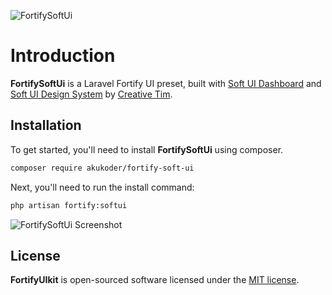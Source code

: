 ![FortifySoftUi](https://bitbucket.org/akukoder/fortify-soft-ui/src/master/fortify-soft-ui.png)

# Introduction

**FortifySoftUi** is a Laravel Fortify UI preset, built with [Soft UI Dashboard](https://www.creative-tim.com/product/soft-ui-dashboard) and [Soft UI Design System](https://www.creative-tim.com/product/soft-ui-design-system) by [Creative Tim](https://www.creative-tim.com).

## Installation

To get started, you'll need to install **FortifySoftUi** using composer.

```bash
composer require akukoder/fortify-soft-ui
```

Next, you'll need to run the install command:

```bash
php artisan fortify:softui
```

![FortifySoftUi Screenshot](https://bitbucket.org/akukoder/fortify-soft-ui/src/master/fortify-soft-ui-login.png)


## License

**FortifyUIkit** is open-sourced software licensed under the [MIT license](LICENSE.md).
